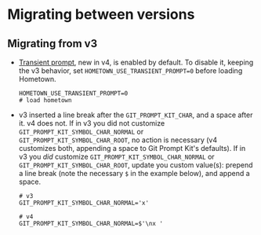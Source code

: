 # Migrating between versions

## Migrating from v3

- [Transient prompt](/transient-prompt.md), new in v4, is enabled by default. To disable it, keeping the v3 behavior, set `HOMETOWN_USE_TRANSIENT_PROMPT=0` before loading Hometown.
  ```shell
  HOMETOWN_USE_TRANSIENT_PROMPT=0
  # load hometown
  ```
- v3 inserted a line break after the `GIT_PROMPT_KIT_CHAR`, and a space after it. v4 does not. If in v3 you did not customize `GIT_PROMPT_KIT_SYMBOL_CHAR_NORMAL` or `GIT_PROMPT_KIT_SYMBOL_CHAR_ROOT`, no action is necessary (v4 customizes both, appending a space to Git Prompt Kit's defaults). If in v3 you _did_ customize `GIT_PROMPT_KIT_SYMBOL_CHAR_NORMAL` or `GIT_PROMPT_KIT_SYMBOL_CHAR_ROOT`, update you custom value(s): prepend a line break (note the necessary `$` in the example below), and append a space.

  ```shell:no-line-numbers
  # v3
  GIT_PROMPT_KIT_SYMBOL_CHAR_NORMAL='x'

  # v4
  GIT_PROMPT_KIT_SYMBOL_CHAR_NORMAL=$'\nx '
  ```
